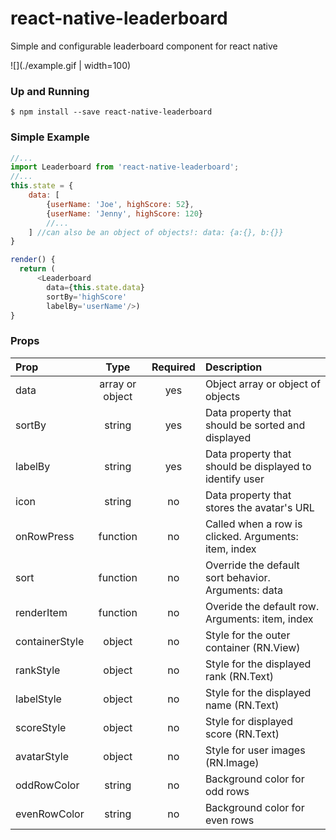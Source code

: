 # react-native-leaderboard
Simple and configurable leaderboard component for react native

![](./example.gif | width=100)

### Up and Running

```shell
$ npm install --save react-native-leaderboard
```

### Simple Example

```javascript
//...
import Leaderboard from 'react-native-leaderboard';
//...
this.state = {
    data: [
        {userName: 'Joe', highScore: 52},
        {userName: 'Jenny', highScore: 120}
        //...
    ] //can also be an object of objects!: data: {a:{}, b:{}}
}

render() {
  return (
      <Leaderboard 
        data={this.state.data} 
        sortBy='highScore' 
        labelBy='userName'/>)
}
```

### Props
| Prop | Type | Required | Description |
| :------------ |:---------------:|:------:| :-----|
| data | array or object|yes| Object array or object of objects |
| sortBy | string |yes| Data property that should be sorted and displayed
| labelBy | string|yes | Data property that should be displayed to identify user |
| icon | string |no| Data property that stores the avatar's URL |
| onRowPress | function |no| Called when a row is clicked. Arguments: item, index |
| sort | function |no| Override the default sort behavior. Arguments: data |
| renderItem | function |no| Overide the default row. Arguments: item, index |
| containerStyle | object |no| Style for the outer container (RN.View) |
| rankStyle | object |no| Style for the displayed rank (RN.Text) |
| labelStyle | object |no| Style for the displayed name (RN.Text)|
| scoreStyle | object |no| Style for displayed score (RN.Text) |
| avatarStyle | object |no| Style for user images (RN.Image) |
| oddRowColor | string |no| Background color for odd rows |
| evenRowColor | string |no| Background color for even rows |
